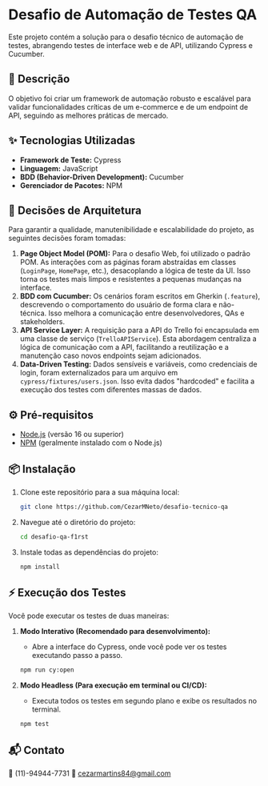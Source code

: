 # Desafio de Automação de Testes QA

Este projeto contém a solução para o desafio técnico de automação de testes, abrangendo testes de interface web e de API, utilizando Cypress e Cucumber.

## 📝 Descrição

O objetivo foi criar um framework de automação robusto e escalável para validar funcionalidades críticas de um e-commerce e de um endpoint de API, seguindo as melhores práticas de mercado.

## ✨ Tecnologias Utilizadas

- **Framework de Teste:** Cypress
- **Linguagem:** JavaScript
- **BDD (Behavior-Driven Development):** Cucumber
- **Gerenciador de Pacotes:** NPM

## 🚀 Decisões de Arquitetura

Para garantir a qualidade, manutenibilidade e escalabilidade do projeto, as seguintes decisões foram tomadas:

1.  **Page Object Model (POM):** Para o desafio Web, foi utilizado o padrão POM. As interações com as páginas foram abstraídas em classes (`LoginPage`, `HomePage`, etc.), desacoplando a lógica de teste da UI. Isso torna os testes mais limpos e resistentes a pequenas mudanças na interface.
2.  **BDD com Cucumber:** Os cenários foram escritos em Gherkin (`.feature`), descrevendo o comportamento do usuário de forma clara e não-técnica. Isso melhora a comunicação entre desenvolvedores, QAs e stakeholders.
3.  **API Service Layer:** A requisição para a API do Trello foi encapsulada em uma classe de serviço (`TrelloAPIService`). Esta abordagem centraliza a lógica de comunicação com a API, facilitando a reutilização e a manutenção caso novos endpoints sejam adicionados.
4.  **Data-Driven Testing:** Dados sensíveis e variáveis, como credenciais de login, foram externalizados para um arquivo em `cypress/fixtures/users.json`. Isso evita dados "hardcoded" e facilita a execução dos testes com diferentes massas de dados.

## ⚙️ Pré-requisitos

- [Node.js](https://nodejs.org/) (versão 16 ou superior)
- [NPM](https://www.npmjs.com/) (geralmente instalado com o Node.js)

## 📦 Instalação

1.  Clone este repositório para a sua máquina local:

    ```bash
    git clone https://github.com/CezarMNeto/desafio-tecnico-qa
    ```

2.  Navegue até o diretório do projeto:

    ```bash
    cd desafio-qa-f1rst
    ```

3.  Instale todas as dependências do projeto:
    ```bash
    npm install
    ```

## ⚡ Execução dos Testes

Você pode executar os testes de duas maneiras:

1.  **Modo Interativo (Recomendado para desenvolvimento):**

    - Abre a interface do Cypress, onde você pode ver os testes executando passo a passo.

    ```bash
    npm run cy:open
    ```

2.  **Modo Headless (Para execução em terminal ou CI/CD):**
    - Executa todos os testes em segundo plano e exibe os resultados no terminal.
    ```bash
    npm test
    ```

## 📬 Contato

📱 (11)-94944-7731
📧 cezarmartins84@gmail.com
